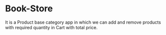 # Book-Store
It is a Product base category app in which we can add and remove products with required quantity in Cart with total price.
